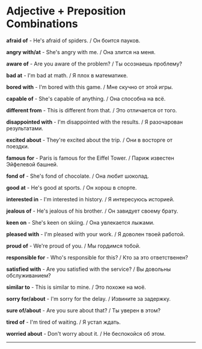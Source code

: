 # Adjective + Preposition Combinations


**afraid of** - He's afraid of spiders. / Он боится пауков.

**angry with/at** - She's angry with me. / Она злится на меня.

**aware of** - Are you aware of the problem? / Ты осознаешь проблему?

**bad at** - I'm bad at math. / Я плох в математике.

**bored with** - I'm bored with this game. / Мне скучно от этой игры.

**capable of** - She's capable of anything. / Она способна на всё.

**different from** - This is different from that. / Это отличается от того.

**disappointed with** - I'm disappointed with the results. / Я разочарован результатами.

**excited about** - They're excited about the trip. / Они в восторге от поездки.

**famous for** - Paris is famous for the Eiffel Tower. / Париж известен Эйфелевой башней.

**fond of** - She's fond of chocolate. / Она любит шоколад.

**good at** - He's good at sports. / Он хорош в спорте.

**interested in** - I'm interested in history. / Я интересуюсь историей.

**jealous of** - He's jealous of his brother. / Он завидует своему брату.

**keen on** - She's keen on skiing. / Она увлекается лыжами.

**pleased with** - I'm pleased with your work. / Я доволен твоей работой.

**proud of** - We're proud of you. / Мы гордимся тобой.

**responsible for** - Who's responsible for this? / Кто за это ответственен?

**satisfied with** - Are you satisfied with the service? / Вы довольны обслуживанием?

**similar to** - This is similar to mine. / Это похоже на моё.

**sorry for/about** - I'm sorry for the delay. / Извините за задержку.

**sure of/about** - Are you sure about that? / Ты уверен в этом?

**tired of** - I'm tired of waiting. / Я устал ждать.

**worried about** - Don't worry about it. / Не беспокойся об этом.

---
